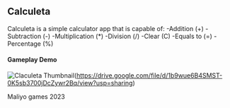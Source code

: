 ## Calculeta
Calculeta is a simple calculator app that is capable of:
-Addition (+)
-Subtraction (-)
-Multiplication (*)
-Division (/)
-Clear (C)
-Equals to (=)
-Percentage (%)

#### Gameplay Demo
![Claculeta Thumbnail](https://user-images.githubusercontent.com/43764423/212701141-f83df72f-7102-4d89-a64f-dcc8b8c24803.png)(https://drive.google.com/file/d/1b9wue6B4SMST-0K5sb3700jDcZywr2Bq/view?usp=sharing)

 Maliyo games 2023
